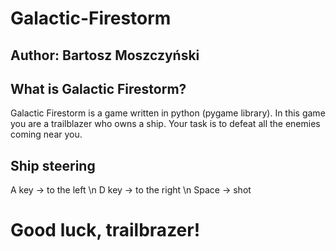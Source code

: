 # Galactic-Firestorm
## Author: Bartosz Moszczyński

## What is Galactic Firestorm?

Galactic Firestorm is a game written in python (pygame library). In this game you are a trailblazer who owns a ship. Your task is to defeat all the enemies coming near you.

## Ship steering

A key -> to the left \n
D key -> to the right \n
Space -> shot

# Good luck, trailbrazer!

